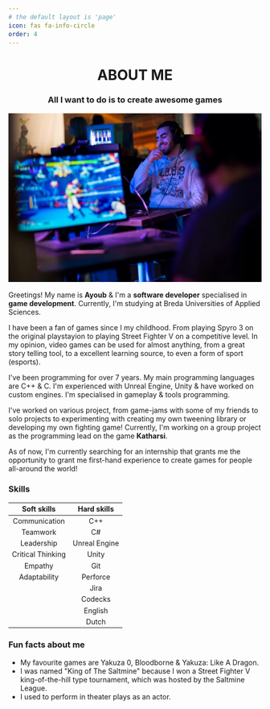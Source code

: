 ```yaml
---
# the default layout is 'page'
icon: fas fa-info-circle
order: 4
---
```

<div align="center">
 <H1>ABOUT ME</H1>
</div>

<div align="center">
 <H3>All I want to do is to create awesome games</H3>
</div>

<p align="center">
<img src="../assets/images/FullPicOfMe.png" width="700" alt="Hey, that's me participating in the RedBull Strijders tournament!"/>
</p>

Greetings! My name is **Ayoub** & I'm a **software developer** specialised in **game development**. Currently, I'm studying at Breda Universities of Applied Sciences.

I have been a fan of games since I my childhood. From playing Spyro 3 on the original playstayion to playing Street Fighter V on a competitive level. In my opinion, video games can be used for almost anything, from a great story telling tool, to a excellent learning source, to even a form of sport (esports).

I've been programming for over 7 years. My main programming languages are C++ & C. I'm experienced with Unreal Engine, Unity & have worked on custom engines. I'm specialised in gameplay & tools programming.

I've worked on various project, from game-jams with some of my friends to solo projects to experimenting with creating my own tweening library or developing my own fighting game! Currently, I'm working on a group project as the programming lead on the game **Katharsi**.

As of now, I'm currently searching for an internship that grants me the opportunity to grant me first-hand experience to create games for people all-around the world!

<div>
 <H3>Skills</H3>
</div>

| Soft skills | Hard skills |
| :----------------: | :----------------: |
| Communication | C++ |
| Teamwork | C# |
| Leadership | Unreal Engine |
| Critical Thinking | Unity |
| Empathy | Git |
| Adaptability | Perforce |
|  | Jira |
|  | Codecks |
|  | English |
|  | Dutch |

<div>
<H3>Fun facts about me</H3>
</div>

- My favourite games are Yakuza 0, Bloodborne & Yakuza: Like A Dragon.
- I was named "King of The Saltmine" because I won a Street Fighter V king-of-the-hill type tournament, which was hosted by the Saltmine League.
- I used to perform in theater plays as an actor.
